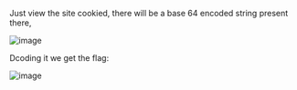 Just view the site cookied, there will be a base 64 encoded string present there,

![image](https://github.com/user-attachments/assets/80fed939-0017-40ad-b425-96cc1ec6f9cb)


Dcoding it we get the flag:

![image](https://github.com/user-attachments/assets/d1b168b6-774a-43f5-8d87-47f5139a72f4)
